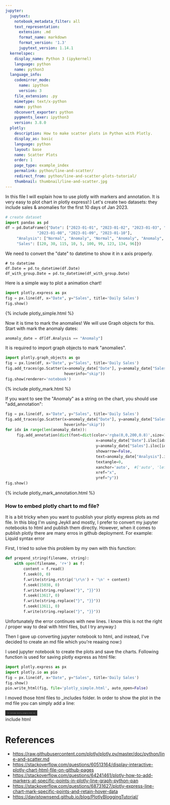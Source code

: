 ```yaml
---
jupyter:
  jupytext:
    notebook_metadata_filter: all
    text_representation:
      extension: .md
      format_name: markdown
      format_version: '1.3'
      jupytext_version: 1.14.1
  kernelspec:
    display_name: Python 3 (ipykernel)
    language: python
    name: python3
  language_info:
    codemirror_mode:
      name: ipython
      version: 3
    file_extension: .py
    mimetype: text/x-python
    name: python
    nbconvert_exporter: python
    pygments_lexer: ipython3
    version: 3.8.0
  plotly:
    description: How to make scatter plots in Python with Plotly.
    display_as: basic
    language: python
    layout: base
    name: Scatter Plots
    order: 1
    page_type: example_index
    permalink: python/line-and-scatter/
    redirect_from: python/line-and-scatter-plots-tutorial/
    thumbnail: thumbnail/line-and-scatter.jpg
---
```


In this file I will explain how to use plotly with markers and annotation. It is very easy to plot chart in plotly express!:)
Let's create two datasets: they include sales & anomalies for the first 10 days of Jan 2023. 

```python
# create dataset
import pandas as pd
df = pd.DataFrame({"Date": ["2023-01-01", "2023-01-02", "2023-01-03", "2023-01-04", "2023-01-05", "2023-01-06", "2023-01-07", 
              "2023-01-08", "2023-01-09", "2023-01-10"],
     "Analysis": ["Normal", "Anomaly", "Normal", "Anomaly", "Anomaly", "Normal", "Normal", "Normal", "Normal", "Normal"],
     "Sales": [120, 30, 115, 10, 5, 100, 99, 123, 134, 96]})

```

We need to convert the "date" to datetime to show it in x axis properly. 

```
# to datetime
df.Date = pd.to_datetime(df.Date)
df_with_group.Date = pd.to_datetime(df_with_group.Date)
```

Here is a simple way to plot a animation chart!

```python
import plotly.express as px
fig = px.line(df, x="Date", y="Sales", title='Daily Sales')
fig.show()
```

{% include plotly_simple.html %}

Now it is time to mark the anomalies! We will use Graph objects for this. Start with mark the anomaly dates:

```python
anomaly_date = df[df.Analysis == "Anomaly"]
```

It is required to import graph objects to mark "anomalies".

```python
import plotly.graph_objects as go
fig = px.line(df, x="Date", y="Sales", title='Daily Sales')
fig.add_traces(go.Scatter(x=anomaly_date["Date"], y=anomaly_date["Sales"], mode="markers", name="Anomaly", 
                          hoverinfo="skip"))
fig.show(renderer='notebook')
```

{% include plotly_mark.html %}

If you want to see the "Anomaly" as a string on the chart, you should use "add_annotation":

```python
fig = px.line(df, x="Date", y="Sales", title='Daily Sales')
fig.add_traces(go.Scatter(x=anomaly_date["Date"], y=anomaly_date["Sales"], mode="markers", name="Anomaly", 
                          hoverinfo="skip"))
for idx in range(len(anomaly_date)):
     fig.add_annotation(dict(font=dict(color='rgba(0,0,200,0.8)',size=12),
                                        x=anomaly_date["Date"].iloc[idx],
                                        y=anomaly_date["Sales"].iloc[idx],
                                        showarrow=False,
                                        text=anomaly_date["Analysis"].iloc[idx],
                                        textangle=0,
                                        xanchor='auto',  #['auto', 'left', 'center', 'right']
                                        xref="x",
                                        yref="y"))
fig.show()
```

{% include plotly_mark_annotation.html %}


### How to embed plotly chart to md file?

It is a bit tricky when you want to pusblish your plotly express plots as md file. In this blog I'm using Jeykll and mostly, I prefer
to convert my jupyter notebooks to html and publish them directly. However, when it comes to publish plotly there are many erros 
in github deployment. For example: Liquid syntax error

First, I tried to solve this problem by my own with this function:

```python
def prepend_string(filename, string):
    with open(filename, 'r+') as f:
        content = f.read()
        f.seek(0, 0)
        f.write(string.rstrip('\r\n') + '\n' + content)
        f.seek(15038, 0)
        f.write(string.replace("}", "}}"))
        f.seek(13617, 0)
        f.write(string.replace("}", "}}"))
        f.seek(13611, 0)
        f.write(string.replace("}", "}}"))
```

Unfortunately the error continues with new lines. I know this is not the right / proper way to deal with html files, but I try anyway:)

Then I gave up converting jupyter notebook to html, and instead, I've decided to create an md file which you're reaaing now:)

I used jupyter notebook to create the plots and save the charts. Following function is used for saving plotly express as html file:

```python
import plotly.express as px
import plotly.io as pio
fig = px.line(df, x="Date", y="Sales", title='Daily Sales')
fig.show()
pio.write_html(fig, file='plotly_simple.html', auto_open=False)
```

I moved those html files to _includes folder. In order to show the plot in the md file you can simply add a line:

<div class="fig figcenter fighighlight">
  <img src="/assets/images/include_file.png" width="20%">
  <div class="figcaption">include html</div>
</div>


# References
- https://raw.githubusercontent.com/plotly/plotly.py/master/doc/python/line-and-scatter.md
- https://stackoverflow.com/questions/60513164/display-interactive-plotly-chart-html-file-on-github-pages
- https://stackoverflow.com/questions/64241461/plotly-how-to-add-markers-at-specific-points-in-plotly-line-graph-python-pan
- https://stackoverflow.com/questions/68731627/plotly-express-line-chart-mark-specific-points-and-retain-hover-data
- https://davistownsend.github.io/blog/PlotlyBloggingTutorial/